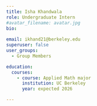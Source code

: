 ```yaml
---
title: Isha Khandwala
role: Undergraduate Intern
#avatar_filename: avatar.jpg
bio: 
    
email: ikhand21@berkeley.edu
superuser: false
user_groups:
  - Group Members

education:
  courses:
    - course: Applied Math major
      institution: UC Berkeley
      year: expected 2026

---
```


